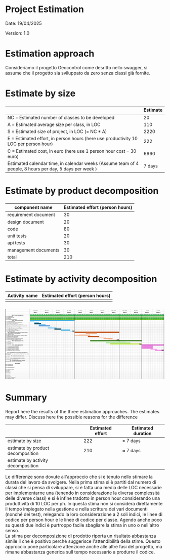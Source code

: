 # Project Estimation

Date: 19/04/2025

Version: 1.0

# Estimation approach

Consideriamo il progetto Geocontrol come desritto nello swagger, si assume che il progetto sia sviluppato da zero senza classi già fornite. 


# Estimate by size

###

|                                                                                                         | Estimate |
| ------------------------------------------------------------------------------------------------------- | -------- |
| NC = Estimated number of classes to be developed                                                        |  20      |
| A = Estimated average size per class, in LOC                                                            |  110     |
| S = Estimated size of project, in LOC (= NC \* A)                                                       |   2220   |
| E = Estimated effort, in person hours (here use productivity 10 LOC per person hour)                    |  222     |
| C = Estimated cost, in euro (here use 1 person hour cost = 30 euro)                                     |   6660   |
| Estimated calendar time, in calendar weeks (Assume team of 4 people, 8 hours per day, 5 days per week ) | 7 days    |

# Estimate by product decomposition

###

| component name       | Estimated effort (person hours) |
| -------------------- | ------------------------------- |
| requirement document |               30                |
| design document      |               20                |
| code                 |               80                |
| unit tests           |               20                |
| api tests            |               30                |
| management documents |               30                |
| total                |               210               |

# Estimate by activity decomposition

###

| Activity name | Estimated effort (person hours) |
| ------------- | ------------------------------- |
|               |                                 |

###

![Design di Sistem](./images/diagramma_gantt.png)

# Summary

Report here the results of the three estimation approaches. The estimates may differ. Discuss here the possible reasons for the difference

|                                    | Estimated effort | Estimated duration |
| ---------------------------------- | ---------------- | ------------------ |
| estimate by size                   |      222         |       ≈ 7 days     |
| estimate by product decomposition  |      210         |       ≈ 7 days     |
| estimate by activity decomposition |                  |                    |

Le differenze sono dovute all'approccio che si è tenuto nello stimare la durata del lavoro da svolgere. Nella prima stima si è partiti dal numero di classi che si pensa di sviluppare, si è fatta una media delle LOC necessarie per implementarne una (tenendo in considerazione la diversa complessità delle diverse classi) e si è infine tradotto in person hour considerando una produttività di 10 LOC per ph. In questa stima non si considera direttamente il tempo impiegato nella gestione e nella scrittura dei vari documenti (nonché dei test), relegando la loro considerazione a 2 soli indici, le linee di codice per person hour e le linee di codice per classe. Agendo anche poco su questi due indici è purtroppo facile sbagliare la stima in uno o nell'altro senso. <br>
La stima per decomposizione di prodotto riporta un risultato abbastanza simile il che è positivo perché suggerisce l'attendibilità della stime. Questo approccio pone particolare attenzione anche alle altre fasi del progetto, ma rimane abbastanza generica sull tempo necessario a produrre il codice. 
